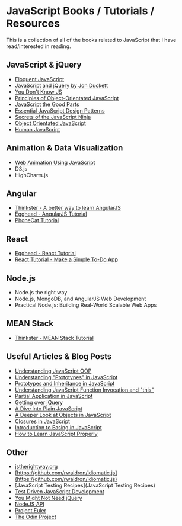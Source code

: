 # JavaScript Books / Tutorials / Resources
This is a collection of all of the books related to JavaScript that I have read/interested in reading.

## JavaScript & jQuery
- [Eloquent JavaScript](http://eloquentjavascript.net/)
- [JavaScript and jQuery by Jon Duckett](http://javascriptbook.com/)
- [You Don't Know JS](https://github.com/getify/You-Dont-Know-JS)
- [Principles of Object-Orientated JavaScript](http://www.amazon.com/Principles-Object-Oriented-JavaScript-Nicholas-Zakas/dp/1593275404/ref=pd_sim_b_6?ie=UTF8&refRID=1Q6WPTR19SH5HGHS2V5R)
- [JavaScript the Good Parts](http://www.amazon.com/JavaScript-Good-Parts-Douglas-Crockford/dp/0596517742)
- [Essential JavaScript Design Patterns](http://addyosmani.com/resources/essentialjsdesignpatterns/book/)
- [Secrets of the JavaScript Ninja](http://www.amazon.com/Secrets-JavaScript-Ninja-John-Resig/dp/193398869X/ref=sr_1_1?s=books&ie=UTF8&qid=1429358818&sr=1-1&keywords=javascript+ninja)
- [Object Orientated JavaScript](http://www.amazon.com/Object-Oriented-JavaScript-Edition-Stoyan-Stefanov/dp/1849693129/ref=dp_ob_title_bk)
- [Human JavaScript](http://humanjavascript.com/)

## Animation & Data Visualization
- [Web Animation Using JavaScript](http://www.amazon.com/Web-Animation-using-JavaScript-Develop/dp/0134096665/ref=sr_1_1?s=books&ie=UTF8&qid=1429358845&sr=1-1&keywords=javascript+animation)
- D3.js
- HighCharts.js

## Angular
- [Thinkster - A better way to learn AngularJS](https://thinkster.io/a-better-way-to-learn-angularjs/)
- [Egghead - AngularJS Tutorial](https://egghead.io/technologies/angularjs?order=ASC)
- [PhoneCat Tutorial](https://docs.angularjs.org/tutorial/)

## React
- [Egghead - React Tutorial](https://egghead.io/technologies/react?order=ASC)
- [React Tutorial - Make a Simple To-Do App](https://www.codementor.io/reactjs/tutorial/react-js-flux-architecture-tutorial)

## Node.js
- Node.js the right way
- Node.js, MongoDB, and AngularJS Web Development
- Practical Node.js: Building Real-World Scalable Web Apps

## MEAN Stack
- [Thinkster - MEAN Stack Tutorial](https://thinkster.io/mean-stack-tutorial/)

## Useful Articles & Blog Posts
- [Understanding JavaScript OOP](http://robotlolita.me/2011/10/09/understanding-javascript-oop.html)
- [Understanding "Prototypes" in JavaScript](http://yehudakatz.com/2011/08/12/understanding-prototypes-in-JavaScript/)
- [Prototypes and Inheritance in JavaScript](http://msdn.microsoft.com/en-us/magazine/ff852808.aspx)
- [Understanding JavaScript Function Invocation and "this"](http://yehudakatz.com/2011/08/11/understanding-JavaScript-function-invocation-and-this/)
- [Partial Application in JavaScript](http://benalman.com/news/2012/09/partial-application-in-javascript/)
- [Getting over jQuery](http://blog.ponyfoo.com/2013/07/09/getting-over-jquery)
- [A Dive Into Plain JavaScript](http://blog.adtile.me/2014/01/16/a-dive-into-plain-javascript/)
- [A Deeper Look at Objects in JavaScript](http://www.kirupa.com/html5/a_deeper_look_at_objects_in_javascript.htm)
- [Closures in JavaScript](http://www.kirupa.com/html5/closures_in_javascript.htm)
- [Introduction to Easing in JavaScript](http://www.kirupa.com/html5/introduction_to_easing_in_javascript.htm)
- [How to Learn JavaScript Properly](http://javascriptissexy.com/how-to-learn-javascript-properly/)


## Other
- [jstherightway.org](http://jstherightway.org/)
- [https://github.com/rwaldron/idiomatic.js](https://github.com/rwaldron/idiomatic.js)
- [JavaScript Testing Recipes](JavaScript Testing Recipes)
- [Test Driven JavaScript Development](http://tddjs.com/)
- [You Might Not Need jQuery](http://youmightnotneedjquery.com/)
- [NodeJS API](https://nodejs.org/api/)
- [Project Euler](https://projecteuler.net/)
- [The Odin Project](http://www.theodinproject.com/home)
